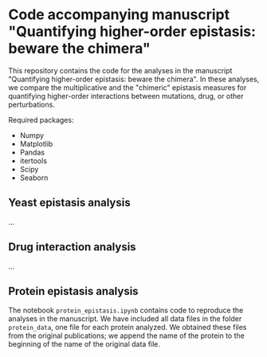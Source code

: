 # Code accompanying manuscript "Quantifying higher-order epistasis: beware the chimera"

This repository contains the code for the analyses in the manuscript "Quantifying higher-order epistasis: beware the chimera". In these analyses, we compare the multiplicative and the "chimeric" epistasis measures for quantifying higher-order interactions between mutations, drug, or other perturbations.

Required packages:
* Numpy
* Matplotlib
* Pandas
* itertools
* Scipy
* Seaborn

## Yeast epistasis analysis

...

## Drug interaction analysis

...

## Protein epistasis analysis

The notebook `protein_epistasis.ipynb` contains code to reproduce the analyses in the manuscript. We have included all data files in the folder `protein_data`, one file for each protein analyzed. We obtained these files from the original publications; we append the name of the protein to the beginning of the name of the original data file.
